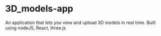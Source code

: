 # 3D_models-app
An application that lets you view and upload 3D models in real time. Built using nodeJS, React, three.js
